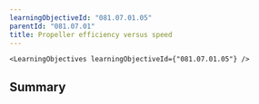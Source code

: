 ```yaml
---
learningObjectiveId: "081.07.01.05"
parentId: "081.07.01"
title: Propeller efficiency versus speed
---
```


```tsx eval
<LearningObjectives learningObjectiveId={"081.07.01.05"} />
```

## Summary

